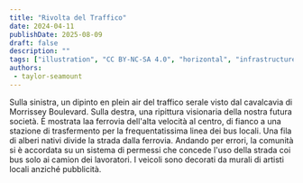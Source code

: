 ```yaml
---
title: "Rivolta del Traffico"
date: 2024-04-11
publishDate: 2025-08-09
draft: false
description: ""
tags: ["illustration", "CC BY-NC-SA 4.0", "horizontal", "infrastructure", "city", "transport", "train", "trees"]
authors:
 - taylor-seamount
---
```


Sulla sinistra, un dipinto en plein air del traffico serale visto dal cavalcavia di Morrissey Boulevard. Sulla destra, una ripittura visionaria della nostra futura società. È mostrata laa ferrovia dell'alta velocità al centro, di fianco a una stazione di trasfermento per la frequentatissima linea dei bus locali. Una fila di alberi nativi divide la strada dalla ferrovia. Andando per errori, la comunità si è accordata su un sistema di permessi che concede l'uso della strada coi bus solo ai camion dei lavoratori. I veicoli sono decorati da murali di artisti locali anziché pubblicità.
